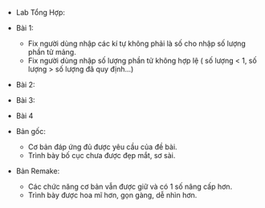 * Lab Tổng Hợp:
- Bài 1:
  + Fix người dùng nhập các kí tự không phải là số cho nhập số lượng phần tử mảng.
  + Fix người dùng nhập số lượng phần tử không hợp lệ ( số lượng < 1, số lượng > số lượng đã quy định...)
  
- Bài 2:

- Bài 3:

- Bài 4

- Bản gốc:
  + Cơ bản đáp ứng đủ được yêu cầu của đề bài.
  + Trình bày bố cục chưa được đẹp mắt, sơ sài.
- Bản Remake:
  + Các chức năng cơ bản vẫn được giữ và có 1 số nâng cấp hơn.
  + Trình bày được hoa mĩ hơn, gọn gàng, dễ nhìn hơn.

